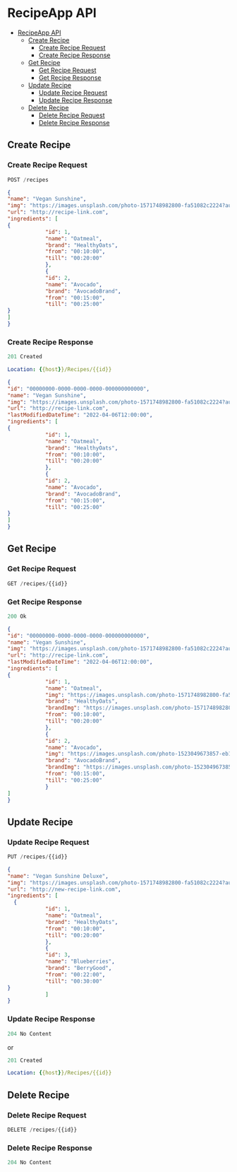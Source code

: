 ﻿# RecipeApp API

- [RecipeApp API](#recipeapp-api)
    - [Create Recipe](#create-recipe)
        - [Create Recipe Request](#create-recipe-request)
        - [Create Recipe Response](#create-recipe-response)
    - [Get Recipe](#get-recipe)
        - [Get Recipe Request](#get-recipe-request)
        - [Get Recipe Response](#get-recipe-response)
    - [Update Recipe](#update-recipe)
        - [Update Recipe Request](#update-recipe-request)
        - [Update Recipe Response](#update-recipe-response)
    - [Delete Recipe](#delete-recipe)
        - [Delete Recipe Request](#delete-recipe-request)
        - [Delete Recipe Response](#delete-recipe-response)

## Create Recipe

### Create Recipe Request

```js
POST /recipes
```

```json
{
"name": "Vegan Sunshine",
"img": "https://images.unsplash.com/photo-1571748982800-fa51082c2224?auto=format&fit=crop&q=80&w=2071&ixlib=rb-4.0.3&ixid=M3wxMjA3fDB8MHxwaG90by1wYWdlfHx8fGVufDB8fHx8fA%3D%3D",
"url": "http://recipe-link.com",
"ingredients": [
{
            "id": 1,
            "name": "Oatmeal",
            "brand": "HealthyOats",
            "from": "00:10:00",
            "till": "00:20:00"
            },
            {
            "id": 2,
            "name": "Avocado",
            "brand": "AvocadoBrand",
            "from": "00:15:00",
            "till": "00:25:00"
}
]
}
```


### Create Recipe Response

```js
201 Created
```

```yml
Location: {{host}}/Recipes/{{id}}
```

```json
{
"id": "00000000-0000-0000-0000-000000000000",
"name": "Vegan Sunshine",
"img": "https://images.unsplash.com/photo-1571748982800-fa51082c2224?auto=format&fit=crop&q=80&w=2071&ixlib=rb-4.0.3&ixid=M3wxMjA3fDB8MHxwaG90by1wYWdlfHx8fGVufDB8fHx8fA%3D%3D",
"url": "http://recipe-link.com",
"lastModifiedDateTime": "2022-04-06T12:00:00",
"ingredients": [
{
            "id": 1,
            "name": "Oatmeal",
            "brand": "HealthyOats",
            "from": "00:10:00",
            "till": "00:20:00"
            },
            {
            "id": 2,
            "name": "Avocado",
            "brand": "AvocadoBrand",
            "from": "00:15:00",
            "till": "00:25:00"
}
]
}
```

## Get Recipe

### Get Recipe Request

```js
GET /recipes/{{id}}
```

### Get Recipe Response

```js
200 Ok
```

```json
{
"id": "00000000-0000-0000-0000-000000000000",
"name": "Vegan Sunshine",
"img": "https://images.unsplash.com/photo-1571748982800-fa51082c2224?auto=format&fit=crop&q=80&w=2071&ixlib=rb-4.0.3&ixid=M3wxMjA3fDB8MHxwaG90by1wYWdlfHx8fGVufDB8fHx8fA%3D%3D",
"url": "http://recipe-link.com",
"lastModifiedDateTime": "2022-04-06T12:00:00",
"ingredients": [
{
            "id": 1,
            "name": "Oatmeal",
            "img": "https://images.unsplash.com/photo-1571748982800-fa51082c2224?auto=format&fit=crop&q=80&w=2071&ixlib=rb-4.0.3&ixid=M3wxMjA3fDB8MHxwaG90by1wYWdlfHx8fGVufDB8fHx8fA%3D%3D",
            "brand": "HealthyOats",
            "brandImg": "https://images.unsplash.com/photo-1571748982800-fa51082c2224?auto=format&fit=crop&q=80&w=2071&ixlib=rb-4.0.3&ixid=M3wxMjA3fDB8MHxwaG90by1wYWdlfHx8fGVufDB8fHx8fA%3D%3D",
            "from": "00:10:00",
            "till": "00:20:00"
            },
            {
            "id": 2,
            "name": "Avocado",
            "img": "https://images.unsplash.com/photo-1523049673857-eb18f1d7b578?auto=format&fit=crop&q=80&w=1975&ixlib=rb-4.0.3&ixid=M3wxMjA3fDB8MHxwaG90by1wYWdlfHx8fGVufDB8fHx8fA%3D%3D",
            "brand": "AvocadoBrand",
            "brandImg": "https://images.unsplash.com/photo-1523049673857-eb18f1d7b578?auto=format&fit=crop&q=80&w=1975&ixlib=rb-4.0.3&ixid=M3wxMjA3fDB8MHxwaG90by1wYWdlfHx8fGVufDB8fHx8fA%3D%3D",
            "from": "00:15:00",
            "till": "00:25:00"
            }
]
}
```

## Update Recipe

### Update Recipe Request

```js
PUT /recipes/{{id}}
```

```json
{
"name": "Vegan Sunshine Deluxe",
"img": "https://images.unsplash.com/photo-1571748982800-fa51082c2224?auto=format&fit=crop&q=80&w=2071&ixlib=rb-4.0.3&ixid=M3wxMjA3fDB8MHxwaG90by1wYWdlfHx8fGVufDB8fHx8fA%3D%3D",
"url": "http://new-recipe-link.com",
"ingredients": [
  {
            "id": 1,
            "name": "Oatmeal",
            "brand": "HealthyOats",
            "from": "00:10:00",
            "till": "00:20:00"
            },
            {
            "id": 3,
            "name": "Blueberries",
            "brand": "BerryGood",
            "from": "00:22:00",
            "till": "00:30:00"
}
            ]
}
```

### Update Recipe Response

```js
204 No Content
```

or

```js
201 Created
```

```yml
Location: {{host}}/Recipes/{{id}}
```

## Delete Recipe

### Delete Recipe Request

```js
DELETE /recipes/{{id}}
```

### Delete Recipe Response

```js
204 No Content